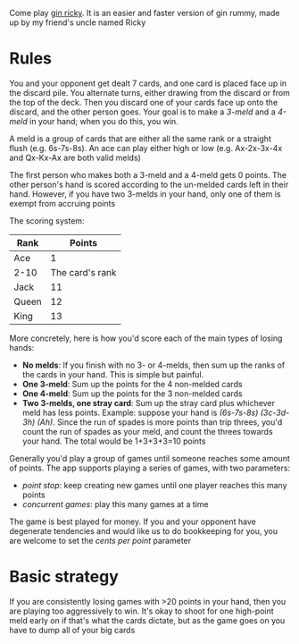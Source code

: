 Come play [gin ricky](https://heyhowsgame.herokuapp.com). It is an easier and faster version of gin rummy, made up by my friend's uncle named Ricky

# Rules

You and your opponent get dealt 7 cards, and one card is placed face up in the discard pile. You alternate turns, either drawing from the discard or from the top of the deck. Then you discard one of your cards face up onto the discard, and the other person goes. Your goal is to make a *3-meld* and a *4-meld* in your hand; when you do this, you win.

A meld is a group of cards that are either all the same rank or a straight flush (e.g. 6s-7s-8s). An ace can play either high or low (e.g. Ax-2x-3x-4x and Qx-Kx-Ax are both valid melds)

The first person who makes both a 3-meld and a 4-meld gets 0 points. The other person's hand is scored according to the un-melded cards left in their hand. However, if you have two 3-melds in your hand, only one of them is exempt from accruing points

The scoring system:

| Rank  | Points          |
|-------|-----------------|
| Ace   | 1               |
| 2-10  | The card's rank |
| Jack  | 11              |
| Queen | 12              |
| King  | 13              |

More concretely, here is how you'd score each of the main types of losing hands:
- **No melds**: If you finish with no 3- or 4-melds, then sum up the ranks of the cards in your hand. This is simple but painful.
- **One 3-meld**: Sum up the points for the 4 non-melded cards
- **One 4-meld**: Sum up the points for the 3 non-melded cards
- **Two 3-melds, one stray card**: Sum up the stray card plus whichever meld has less points. Example: suppose your hand is *(6s-7s-8s) (3c-3d-3h) (Ah)*. Since the run of spades is more points than trip threes, you'd count the run of spades as your meld, and count the threes towards your hand. The total would be 1+3+3+3=10 points

Generally you'd play a group of games until someone reaches some amount of points. The app supports playing a series of games, with two parameters:
- *point stop*: keep creating new games until one player reaches this many points
- *concurrent games*: play this many games at a time

The game is best played for money. If you and your opponent have degenerate tendencies and would like us to do bookkeeping for you, you are welcome to set the *cents per point* parameter

# Basic strategy
If you are consistently losing games with >20 points in your hand, then you are playing too aggressively to win. It's okay to shoot for one high-point meld early on if that's what the cards dictate, but as the game goes on you have to dump all of your big cards
